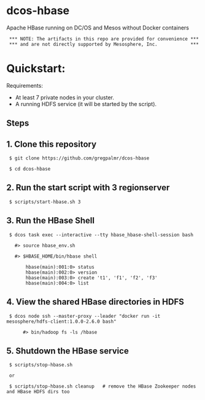 # dcos-hbase
Apache HBase running on DC/OS and Mesos without Docker containers

     *** NOTE: The artifacts in this repo are provided for convenience ***
     *** and are not directly supported by Mesosphere, Inc.            ***

# Quickstart:

Requirements: 
- At least 7 private nodes in your cluster.
- A running HDFS service (it will be started by the script).

## Steps

## 1. Clone this repository

     $ git clone https://github.com/gregpalmr/dcos-hbase

     $ cd dcos-hbase

## 2. Run the start script with 3 regionserver

     $ scripts/start-hbase.sh 3

## 3. Run the HBase Shell

     $ dcos task exec --interactive --tty hbase_hbase-shell-session bash

       #> source hbase_env.sh

       #> $HBASE_HOME/bin/hbase shell

           hbase(main):001:0> status
           hbase(main):002:0> version
           hbase(main):003:0> create 't1', 'f1', 'f2', 'f3'
           hbase(main):004:0> list

## 4. View the shared HBase directories in HDFS

     $ dcos node ssh --master-proxy --leader "docker run -it mesosphere/hdfs-client:1.0.0-2.6.0 bash"

          #> bin/hadoop fs -ls /hbase

## 5. Shutdown the HBase service

     $ scripts/stop-hbase.sh

     or

     $ scripts/stop-hbase.sh cleanup   # remove the HBase Zookeeper nodes and HBase HDFS dirs too



